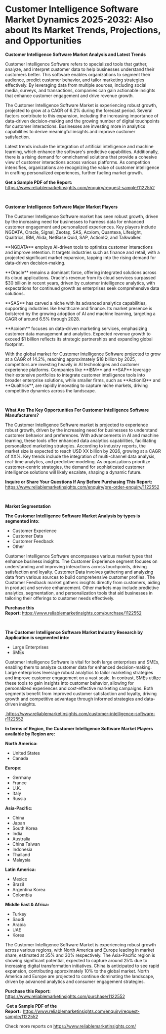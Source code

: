 <p><h1>Customer Intelligence Software Market Dynamics 2025-2032: Also about Its Market Trends, Projections, and Opportunities</h1></p><p><strong>Customer Intelligence Software Market Analysis and Latest Trends</strong></p>
<p><p>Customer Intelligence Software refers to specialized tools that gather, analyze, and interpret customer data to help businesses understand their customers better. This software enables organizations to segment their audience, predict customer behavior, and tailor marketing strategies effectively. By leveraging data from multiple sources, including social media, surveys, and transactions, companies can gain actionable insights that enhance customer engagement and drive revenue growth.</p><p>The Customer Intelligence Software Market is experiencing robust growth, projected to grow at a CAGR of 6.2% during the forecast period. Several factors contribute to this expansion, including the increasing importance of data-driven decision-making and the growing number of digital touchpoints for customer interactions. Businesses are investing more in analytics capabilities to derive meaningful insights and improve customer satisfaction.</p><p>Latest trends include the integration of artificial intelligence and machine learning, which enhance the software's predictive capabilities. Additionally, there is a rising demand for omnichannel solutions that provide a cohesive view of customer interactions across various platforms. As competition intensifies, organizations are recognizing the value of customer intelligence in crafting personalized experiences, further fueling market growth.</p></p>
<p><strong>Get a Sample PDF of the Report:&nbsp;</strong> <a href="https://www.reliablemarketinsights.com/enquiry/request-sample/1122552?utm_campaign=2198&utm_medium=2&utm_source=Github&utm_content=ia&utm_term=10032025&utm_id=customer-intelligence-software">https://www.reliablemarketinsights.com/enquiry/request-sample/1122552</a></p>
<p>&nbsp;</p>
<p><strong>Customer Intelligence Software Major Market Players</strong></p>
<p><p>The Customer Intelligence Software market has seen robust growth, driven by the increasing need for businesses to harness data for enhanced customer engagement and personalized experiences. Key players include NGDATA, Oracle, Signal, Zeotap, SAS, Acxiom, Quantexa, Lifesight, Qualtrics, IBM, Alida, NetBase Quid, SAP, ActionIQ, and Talkwalker.</p><p>**NGDATA** employs AI-driven tools to optimize customer interactions and improve retention. It targets industries such as finance and retail, with a projected significant market expansion, tapping into the rising demand for data-driven decision-making.</p><p>**Oracle** remains a dominant force, offering integrated solutions across its cloud applications. Oracle's revenue from its cloud services surpassed $30 billion in recent years, driven by customer intelligence analytics, with expectations for continued growth as enterprises seek comprehensive data solutions.</p><p>**SAS** has carved a niche with its advanced analytics capabilities, supporting industries like healthcare and finance. Its market presence is bolstered by the growing adoption of AI and machine learning, targeting a CAGR of around 6.5% through 2028.</p><p>**Acxiom** focuses on data-driven marketing services, emphasizing customer data management and analytics. Expected revenue growth to exceed $1 billion reflects its strategic partnerships and expanding global footprint.</p><p>With the global market for Customer Intelligence Software projected to grow at a CAGR of 14.2%, reaching approximately $18 billion by 2025, competitors are investing heavily in AI technologies and customer experience platforms. Companies like **IBM** and **SAP** leverage their extensive portfolios to integrate customer intelligence tools into broader enterprise solutions, while smaller firms, such as **ActionIQ** and **Qualtrics**, are rapidly innovating to capture niche markets, driving competitive dynamics across the landscape.</p></p>
<p>&nbsp;</p>
<p><strong>What Are The Key Opportunities For Customer Intelligence Software Manufacturers?</strong></p>
<p><p>The Customer Intelligence Software market is projected to experience robust growth, driven by the increasing need for businesses to understand customer behavior and preferences. With advancements in AI and machine learning, these tools offer enhanced data analytics capabilities, facilitating personalized marketing strategies. According to industry reports, the market size is expected to reach USD XX billion by 2026, growing at a CAGR of XX%. Key trends include the integration of multi-channel data analysis, real-time analytics, and predictive modeling. As organizations prioritize customer-centric strategies, the demand for sophisticated customer intelligence solutions will likely escalate, shaping a dynamic future.</p></p>
<p><strong>Inquire or Share Your Questions If Any Before Purchasing This Report:</strong> <a href="https://www.reliablemarketinsights.com/enquiry/pre-order-enquiry/1122552?utm_campaign=2198&utm_medium=2&utm_source=Github&utm_content=ia&utm_term=10032025&utm_id=customer-intelligence-software">https://www.reliablemarketinsights.com/enquiry/pre-order-enquiry/1122552</a></p>
<p>&nbsp;</p>
<p><strong>Market Segmentation</strong></p>
<p><strong>The Customer Intelligence Software Market Analysis by types is segmented into:</strong></p>
<p><ul><li>Customer Experience</li><li>Customer Data</li><li>Customer Feedback</li><li>Other</li></ul></p>
<p><p>Customer Intelligence Software encompasses various market types that enhance business insights. The Customer Experience segment focuses on understanding and improving interactions across touchpoints, driving satisfaction and loyalty. Customer Data involves gathering and analyzing data from various sources to build comprehensive customer profiles. The Customer Feedback market gathers insights directly from customers, aiding in product and service enhancement. Other markets may include predictive analytics, segmentation, and personalization tools that aid businesses in tailoring their offerings to customer needs effectively.</p></p>
<p><strong>Purchase this Report:&nbsp;</strong><a href="https://www.reliablemarketinsights.com/purchase/1122552?utm_campaign=2198&utm_medium=2&utm_source=Github&utm_content=ia&utm_term=10032025&utm_id=customer-intelligence-software">https://www.reliablemarketinsights.com/purchase/1122552</a></p>
<p>&nbsp;</p>
<p><strong>The Customer Intelligence Software Market Industry Research by Application is segmented into:</strong></p>
<p><ul><li>Large Enterprises</li><li>SMEs</li></ul></p>
<p><p>Customer Intelligence Software is vital for both large enterprises and SMEs, enabling them to analyze customer data for enhanced decision-making. Large enterprises leverage robust analytics to tailor marketing strategies and improve customer engagement on a vast scale. In contrast, SMEs utilize these tools to gain insights into customer behavior, allowing for personalized experiences and cost-effective marketing campaigns. Both segments benefit from improved customer satisfaction and loyalty, driving growth and competitive advantage through informed strategies and data-driven insights.</p></p>
<p><a href="https://www.reliablemarketinsights.com/customer-intelligence-software-r1122552?utm_campaign=2198&utm_medium=2&utm_source=Github&utm_content=ia&utm_term=10032025&utm_id=customer-intelligence-software">&nbsp;https://www.reliablemarketinsights.com/customer-intelligence-software-r1122552</a></p>
<p><strong>In terms of Region, the Customer Intelligence Software Market Players available by Region are:</strong></p>
<p>
    <p> <strong> North America: </strong>
        <ul>
            <li>United States</li>
            <li>Canada</li>
        </ul>
        </p> 
    <p> <strong> Europe: </strong>
        <ul>
            <li>Germany</li>
            <li>France</li>
            <li>U.K.</li>
            <li>Italy</li>
            <li>Russia</li>
        </ul>
        </p> 
    <p> <strong> Asia-Pacific: </strong>
        <ul>
            <li>China</li>
            <li>Japan</li>
            <li>South Korea</li>
            <li>India</li>
            <li>Australia</li>
            <li>China Taiwan</li>
            <li>Indonesia</li>
            <li>Thailand</li>
            <li>Malaysia</li>
        </ul>
        </p> 
    <p> <strong> Latin America: </strong>
        <ul>
            <li>Mexico</li>
            <li>Brazil</li>
            <li>Argentina Korea</li>
            <li>Colombia</li>
        </ul>
        </p> 
    <p> <strong> Middle East & Africa: </strong>
        <ul>
            <li>Turkey</li>
            <li>Saudi</li>
            <li>Arabia</li>
            <li>UAE</li>
            <li>Korea</li>
        </ul>
    </p>
    </p>
<p><p>The Customer Intelligence Software Market is experiencing robust growth across various regions, with North America and Europe leading in market share, estimated at 35% and 30% respectively. The Asia-Pacific region is showing significant potential, expected to capture around 25% due to increasing digital transformation initiatives. China is anticipated to see rapid expansion, contributing approximately 10% to the global market. North America and Europe are projected to continue dominating the landscape, driven by advanced analytics and consumer engagement strategies.</p></p>
<p><strong>Purchase this Report: </strong><a href="https://www.reliablemarketinsights.com/purchase/1122552?utm_campaign=2198&utm_medium=2&utm_source=Github&utm_content=ia&utm_term=10032025&utm_id=customer-intelligence-software">https://www.reliablemarketinsights.com/purchase/1122552</a></p>
<p>&nbsp;<strong>Get a Sample PDF of the Report:&nbsp;&nbsp;</strong><a href="https://www.reliablemarketinsights.com/enquiry/request-sample/1122552?utm_campaign=2198&utm_medium=2&utm_source=Github&utm_content=ia&utm_term=10032025&utm_id=customer-intelligence-software">https://www.reliablemarketinsights.com/enquiry/request-sample/1122552</a></p>
<p><strong></strong></p>
<p>Check more reports on <a href="https://www.reliablemarketinsights.com/?utm_campaign=2198&utm_medium=2&utm_source=Github&utm_content=ia&utm_term=10032025&utm_id=customer-intelligence-software">https://www.reliablemarketinsights.com/</a></p>